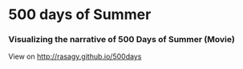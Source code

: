 500 days of Summer
==================

### Visualizing the narrative of 500 Days of Summer (Movie)

View on http://rasagy.github.io/500days
